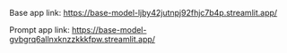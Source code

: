 Base app link: https://base-model-ljby42jutnpj92fhjc7b4p.streamlit.app/



Prompt app link: https://base-model-gvbgrq6allnxknzzkkkfpw.streamlit.app/
